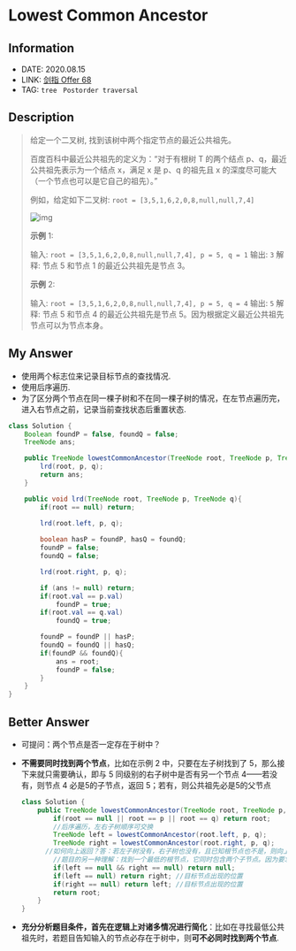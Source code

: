 # Lowest Common Ancestor

## Information

- DATE: 2020.08.15
- LINK: [剑指 Offer 68](https://leetcode-cn.com/problems/er-cha-shu-de-zui-jin-gong-gong-zu-xian-lcof/)
- TAG: `tree ` `Postorder traversal`

## Description

> 给定一个二叉树, 找到该树中两个指定节点的最近公共祖先。
>
> 百度百科中最近公共祖先的定义为：“对于有根树 T 的两个结点 p、q，最近公共祖先表示为一个结点 x，满足 x 是 p、q 的祖先且 x 的深度尽可能大（一个节点也可以是它自己的祖先）。”
>
> 例如，给定如下二叉树:  `root = [3,5,1,6,2,0,8,null,null,7,4]`
>
> ![img](https://assets.leetcode-cn.com/aliyun-lc-upload/uploads/2018/12/15/binarytree.png)
>
> **示例** 1:
>
> 输入: `root = [3,5,1,6,2,0,8,null,null,7,4], p = 5, q = 1`
> 输出: `3`
> 解释: 节点 5 和节点 1 的最近公共祖先是节点 3。
>
> **示例** 2:
>
> 输入: `root = [3,5,1,6,2,0,8,null,null,7,4], p = 5, q = 4`
> 输出: `5`
> 解释: 节点 5 和节点 4 的最近公共祖先是节点 5。因为根据定义最近公共祖先节点可以为节点本身。

## My Answer

- 使用两个标志位来记录目标节点的查找情况.
- 使用后序遍历.
- 为了区分两个节点在同一棵子树和不在同一棵子树的情况，在左节点遍历完，进入右节点之前，记录当前查找状态后重置状态.

```java
class Solution {
    Boolean foundP = false, foundQ = false;
    TreeNode ans;

    public TreeNode lowestCommonAncestor(TreeNode root, TreeNode p, TreeNode q) {
        lrd(root, p, q);
        return ans;
    }

    public void lrd(TreeNode root, TreeNode p, TreeNode q){
        if(root == null) return;
        
        lrd(root.left, p, q);

        boolean hasP = foundP, hasQ = foundQ;
        foundP = false;
        foundQ = false;

        lrd(root.right, p, q);

        if (ans != null) return;
        if(root.val == p.val) 
            foundP = true;
        if(root.val == q.val) 
            foundQ = true;

        foundP = foundP || hasP;
        foundQ = foundQ || hasQ;
        if(foundP && foundQ){
            ans = root;
            foundP = false;
        }  
    }
}
```

## Better Answer

- 可提问：两个节点是否一定存在于树中？

- **不需要同时找到两个节点**，比如在示例 2 中，只要在左子树找到了 5，那么接下来就只需要确认，即与 5 同级别的右子树中是否有另一个节点 4——若没有，则节点 4 必是5的子节点，返回 5；若有，则公共祖先必是5的父节点

  ```java
  class Solution {
      public TreeNode lowestCommonAncestor(TreeNode root, TreeNode p, TreeNode q) {
          if(root == null || root == p || root == q) return root;
          //后序遍历，左右子树顺序可交换
          TreeNode left = lowestCommonAncestor(root.left, p, q);
          TreeNode right = lowestCommonAncestor(root.right, p, q);
  		//如何向上返回？答：若左子树没有，右子树也没有，且已知根节点也不是，则向上返回null；若左（右）子树空，右（左）子树不空，则返回右（左）子树；若各自找到，则返回根节点。
          //题目的另一种理解：找到一个最低的根节点，它同时包含两个子节点。因为要求最低，所以作后序遍历
          if(left == null && right == null) return null;
          if(left == null) return right; //目标节点出现的位置
          if(right == null) return left; //目标节点出现的位置
          return root;
      }
  }
  ```

- **充分分析题目条件，首先在逻辑上对诸多情况进行简化**：比如在寻找最低公共祖先时，若题目告知输入的节点必存在于树中，则**可不必同时找到两个节点**.

